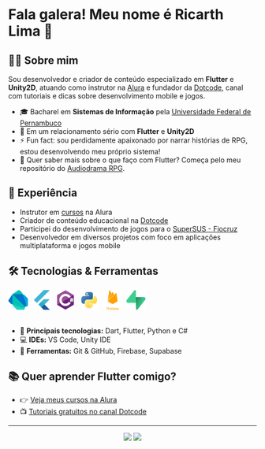 # Fala galera! Meu nome é Ricarth Lima 👋

## 🧑‍🏫 Sobre mim

Sou desenvolvedor e criador de conteúdo especializado em **Flutter** e **Unity2D**, atuando como instrutor na [Alura](https://cursos.alura.com.br/user/ricarth-lima#:~:text=Todos%20os%20cursos%20deste%20instrutor) e fundador da [Dotcode](https://www.youtube.com/c/DotcodeEdu), canal com tutoriais e dicas sobre desenvolvimento mobile e jogos.

- 🎓 Bacharel em **Sistemas de Informação** pela [Universidade Federal de Pernambuco](https://portal.cin.ufpe.br/)  
- 💙 Em um relacionamento sério com **Flutter** e **Unity2D**  
- ⚡ Fun fact: sou perdidamente apaixonado por narrar histórias de RPG, estou desenvolvendo meu próprio sistema!  
- 🎯 Quer saber mais sobre o que faço com Flutter? Começa pelo meu repositório do [Audiodrama RPG](https://github.com/ricarthlima/flutter_adrpg_public).

## 💼 Experiência

- Instrutor em [cursos](https://cursos.alura.com.br/user/ricarth-lima#cursos-deste-instrutor) na Alura
- Criador de conteúdo educacional na [Dotcode](https://www.youtube.com/c/DotcodeEdu)
- Participei do desenvolvimento de jogos para o [SuperSUS - Fiocruz](https://supersus.fiocruz.br/)
- Desenvolvedor em diversos projetos com foco em aplicações multiplataforma e jogos mobile
  
## 🛠 Tecnologias & Ferramentas
<div>
  <img src="https://github.com/devicons/devicon/blob/master/icons/dart/dart-original.svg" title="Dart" alt="Dart" width="40" height="40"/>&nbsp;
  <img src="https://github.com/devicons/devicon/blob/master/icons/flutter/flutter-original.svg" title="Flutter" alt="Flutter" width="40" height="40"/>&nbsp;  
  <img src="https://github.com/devicons/devicon/blob/master/icons/csharp/csharp-original.svg" title="C#" alt="C#" width="40" height="40"/>&nbsp;
  <img src="https://github.com/devicons/devicon/blob/master/icons/python/python-original.svg" title="Python" alt="Python" width="40" height="40"/>&nbsp;
  <img src="https://github.com/devicons/devicon/blob/master/icons/firebase/firebase-plain-wordmark.svg" title="Firebase" alt="Firebase" width="40" height="40"/>&nbsp;
  <img src="https://github.com/devicons/devicon/raw/refs/heads/master/icons/supabase/supabase-original.svg" title="Supabase" alt="Supabase" width="40" height="40"/>&nbsp;
  <br><br>
</div>

- 🧠 **Principais tecnologias:** Dart, Flutter, Python e C#
- 💻 **IDEs:** VS Code, Unity IDE <br>
- 🔧 **Ferramentas:** Git & GitHub, Firebase, Supabase

## 📚 Quer aprender Flutter comigo?

- 👉 [Veja meus cursos na Alura](https://cursos.alura.com.br/user/ricarth-lima#cursos-deste-instrutor)  
- 📺 [Tutoriais gratuitos no canal Dotcode](https://www.youtube.com/c/DotcodeEdu)

---
<div align="center">
  <img src="https://github-readme-stats.vercel.app/api?username=ricarthlima&show_icons=true&theme=github_dark&count_private=true" width="48%"/>
  <img src="https://github-readme-stats.vercel.app/api/top-langs/?username=ricarthlima&layout=compact&theme=github_dark&count_private=true" width="48%"/>
</div>
